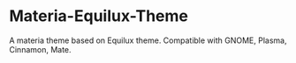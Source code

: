 # Materia-Equilux-Theme
A materia theme based on Equilux theme. Compatible with GNOME, Plasma, Cinnamon, Mate.
